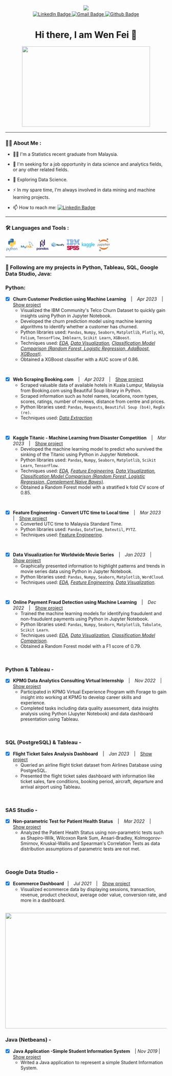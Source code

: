 
<div id="header" align="center">
  <img src="https://tenor.com/view/desktop-computer-new-computers-screens-much-time-mantelpiece-clocks-gif-1999330492061041302.gif" width="150"/>
</div>


<div id="badges" align="center">
  <a href="https://www.linkedin.com/in/seu-wen-fei/">
    <img src="https://img.shields.io/badge/LinkedIn-blue?style=for-the-badge&logo=linkedin&logoColor=white" alt="LinkedIn Badge"/>
  </a>
  <a href="mailto:seuwenfei@gmail.com">
    <img src="https://img.shields.io/badge/Gmail-D14836?style=for-the-badge&logo=gmail&logoColor=white" alt="Gmail Badge"/>
  </a>
  <a href="https://github.com/seuwenfei">
    <img src="https://img.shields.io/badge/-GitHub-black?style=for-the-badge&logo=Github&logoColor=white" alt="Github Badge"/>
  </a>
</div>


<h1 align="center"> Hi there, I am Wen Fei 👋</h1>

<div align="center">
  <img src="https://miro.medium.com/v2/resize:fit:720/1*DwU2AWUUbZgLdHiRY-Ky5w.gif" width="400" height="250"/>
</div>


___

### :woman_technologist: About Me :
- 👩‍🎓 I'm a Statistics recent graduate from Malaysia.
- :telescope: I'm seeking for a job opportunity in data science and analytics fields, or any other related fields.

- :seedling: Exploring Data Science.

- :zap: In my spare time, I'm always involved in data mining and machine learning projects.

- :mailbox: How to reach me: [![Linkedin Badge](https://img.shields.io/badge/-InMail-blue?style=flat&logo=Linkedin&logoColor=white)](https://www.linkedin.com/in/seu-wen-fei/)

---

### :hammer_and_wrench: Languages and Tools :

<div>
   
   <img src="https://github.com/devicons/devicon/blob/master/icons/python/python-original-wordmark.svg" title="Python" alt="Python" width="40" height="40"/>&nbsp;
   <img src="https://github.com/devicons/devicon/blob/master/icons/mysql/mysql-original-wordmark.svg" alt="Mysql" width="40" height="40"/>&nbsp;
   <img src="https://github.com/devicons/devicon/blob/master/icons/pandas/pandas-original-wordmark.svg" title="Pandas" alt="Pandas" width="40" height="40"/>&nbsp;
   <img src="https://github.com/devicons/devicon/blob/master/icons/numpy/numpy-original-wordmark.svg" title="Numpy" alt="Numpy" width="40" height="40"/>&nbsp;
   <img src="https://github.com/devicons/devicon/blob/master/icons/spss/spss-original.svg" title="SPSS" alt="SPSS" width="40" height="40"/>&nbsp;
   <img src="https://github.com/devicons/devicon/blob/master/icons/kaggle/kaggle-original-wordmark.svg" title="Kaggle" alt="Kaggle" width="40" height="40"/>&nbsp;
   <img src="https://github.com/devicons/devicon/blob/master/icons/jupyter/jupyter-original-wordmark.svg" title="Jupyter" alt="Jupyter" width="40" height="40"/>&nbsp;
   
   
   
</div>
   
<!--
**seuwenfei/seuwenfei** is a ✨ _special_ ✨ repository because its `README.md` (this file) appears on your GitHub profile.

Here are some ideas to get you started:

- 🔭 I’m currently working on ...
- 🌱 I’m currently learning ...
- 👯 I’m looking to collaborate on ...
- 🤔 I’m looking for help with ...
- 💬 Ask me about ...
- 📫 How to reach me: ...
- 😄 Pronouns: ...
- ⚡ Fun fact: ...
-->

---

### 📑 Following are my projects in Python, Tableau, SQL, Google Data Studio, Java:

### Python: 

- [x] **Churn Customer Prediction using Machine Learning** &ensp; | &ensp; *Apr 2023* &ensp; | &ensp; [Show project](https://www.kaggle.com/code/seuwenfei/telco-churn-customer-prediction-auc-0-86)
    * Visualized the IBM Community's Telco Churn Dataset to quickly gain insights using Python in Jupyter Notebook.
    * Developed the churn prediction model using machine learning algorithms to identify whether a customer has churned. 
    * Python libraries used: `Pandas`, `Numpy`, `Seaborn`, `Matplotlib`, `Plotly`, `H3`, `Folium`, `TensorFlow`, `Imblearn`, `Scikit Learn`, `XGBoost`.
    * Techniques used: *<ins>EDA</ins>, <ins>Data Visualization</ins>, <ins>Classification Model Comparison (Random Forest, Logistic Regression, AdaBoost, XGBoost)</ins>.*
    * Obtained a XGBoost classifier with a AUC score of 0.86.
<br/>

- [x] **Web Scraping Booking.com** &ensp; | &ensp; *Apr 2023* &ensp; | &ensp; [Show project](https://www.kaggle.com/code/seuwenfei/web-scraping-booking-com-beautifulsoup)
    * Scraped valuable data of available hotels in Kuala Lumpur, Malaysia from Booking.com using Beautiful Soup library in Python. 
    * Scraped information such as hotel names, locations, room types, scores, ratings, number of reviews, distance from centre and prices.
    * Python libraries used: `Pandas`, `Requests`, `Beautiful Soup (bs4)`, `RegEx (re)`.
    * Techniques used: *<ins>Data Extraction</ins>*
<br/>

- [x] **Kaggle Titanic - Machine Learning from Disaster Competition** &ensp; | &ensp; *Mar 2023* &ensp; | &ensp; [Show project](https://www.kaggle.com/code/seuwenfei/titanic-random-forest-cv-score-0-85)
    * Developed the machine learning model to predict who survived the sinking of the Titanic using Python in Jupyter Notebook. 
    * Python libraries used: `Pandas`, `Numpy`, `Seaborn`, `Matplotlib`, `Scikit Learn`, `TensorFlow`.
    * Techniques used: *<ins>EDA</ins>, <ins>Feature Engineering</ins>, <ins>Data Visualization</ins>, <ins>Classification Model Comparison (Random Forest, Logistic Regression, Complement Naive Bayes)</ins>.*
    * Obtained a Random Forest model with a stratified k fold CV score of 0.85.
<br/>

- [x] **Feature Engineering - Convert UTC time to Local time** &ensp; | &ensp; *Mar 2023* &ensp; | &ensp; [Show project](https://www.kaggle.com/code/seuwenfei/feature-engineering-convert-utc-to-local-time)
    * Converted UTC time to Malaysia Standard Time.
    * Python libraries used: `Pandas`, `DateTime`, `Dateutil`, `PYTZ`.
    * Techniques used: <ins>Feature Engineering</ins>.
<br/>

- [x] **Data Visualization for Worldwide Movie Series** &ensp; | &ensp; *Jan 2023* &ensp; | &ensp; [Show project](https://github.com/seuwenfei/Data-visualization-for-worldwide-movie-series)
    * Graphically presented information to highlight patterns and trends in movie series data using Python in Jupyter Notebook.
    * Python libraries used: `Pandas`, `Numpy`, `Seaborn`, `Matplotlib`, `WordCloud`.
    * Techniques used: *<ins>EDA</ins>, <ins>Feature Engineering</ins>, <ins>Data Visualization</ins>.*       
<br/>

- [x] **Online Payment Fraud Detection using Machine Learning** &ensp; | &ensp; *Dec 2022* &ensp; | &ensp; [Show project](https://github.com/seuwenfei/Online-payment-fraud-detection/blob/main/online-payment-fraud-detection.ipynb)
    * Trained the machine learning models for identifying fraudulent and non-fraudulent payments using Python in Jupyter Notebook.
    * Python libraries used: `Pandas`, `Numpy`, `Seaborn`, `Matplotlib`, `Tabulate`, `Scikit Learn`.
    * Techniques used: *<ins>EDA</ins>, <ins>Data Visualization</ins>, <ins>Classification Model Comparison</ins>.*
    * Obtained a Random Forest model with a F1 score of 0.79. 
<br/>
 
### Python & Tableau - 
- [x] **KPMG Data Analytics Consulting Virtual Internship**  &ensp; | &ensp; *Nov 2022* &ensp; | &ensp; [Show project](https://github.com/seuwenfei/KPMG_Virtual_Internship)
    * Participated in KPMG Virtual Experience Program with Forage to gain insight into working at KPMG to develop career skills and experience.
    * Completed tasks including data quality assessment, data insights analysis using Python (Jupyter Notebook) and data dashboard presentation using Tableau.
<br/>

### SQL (PostgreSQL) & Tableau - 
- [x] **Flight Ticket Sales Analysis Dashboard**  &ensp; | &ensp; *Jan 2023* &ensp; | &ensp; [Show project](https://github.com/seuwenfei/Airlines-flight-ticket-sales-analysis)
    * Queried an airline flight ticket dataset from Airlines Database using PostgreSQL.
    * Presented the flight ticket sales dashboard with information like ticket sales, fare conditions, booking period, aircraft, departure and arrival airport using Tableau.
<br/>


### SAS Studio - 
- [x] **Non-parametric Test for Patient Health Status**  &ensp; | &ensp; *Mar 2022* &ensp; | &ensp; [Show project](https://github.com/seuwenfei/Nonparametric-tests)
    * Analyzed the Patient Health Status using non-parametric tests such as Shapiro-Wilk, Wilcoxon Rank Sum, Ansari-Bradley, Kolmogorov-Smirnov, Kruskal-Wallis and Spearman's Correlation Tests as data distribution assumptions of parametric tests are not met.
<br/>

### Google Data Studio - 
- [x] **Ecommerce Dashboard** &ensp;| &ensp; *Jul 2021* &ensp; | &ensp; [Show project](https://datastudio.google.com/reporting/95a3a789-6bcd-472a-859f-e880cb1b9255)
    * Visualized ecommerce data by displaying sessions, transaction, revenue, product checkout, average oder value, conversion rate, and more in a dashboard.

&emsp;&emsp;&emsp;&emsp;&ensp;<img src="https://user-images.githubusercontent.com/118715799/211293796-cd14a0f5-2ebd-4a1f-b172-471ac2871cbc.png" width="510" height="360" />
<br/>
  
### Java (Netbeans) - 
- [x] **Java Application -Simple Student Information System** &ensp; | *Nov 2019* | &ensp; [Show project](https://github.com/seuwenfei/Java-application-simple-info-system)
    * Writed a Java application to represent a simple Student Information System.


